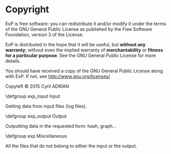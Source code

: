 # Copyright

ExP is free software: you can redistribute it and/or modify it under
the terms of the GNU General Public License as published by the Free
Software Foundation, version 3 of the License.

ExP is distributed in the hope that it will be useful, but __without
any warranty__; without even the implied warranty of
__merchantability__ or __fitness for a particular purpose__.  See the
GNU General Public License for more details.

You should have received a copy of the GNU General Public License
along with ExP.  If not, see http://www.gnu.org/licenses/

Copyleft © 2015 Cyril ADRIAN


\defgroup exp_input Input

Getting data from input files (log files).


\defgroup exp_output Output

Outputting data in the requested form: hash, graph...


\defgroup exp Miscellaneous

All the files that do not belong to either the input or the output.
